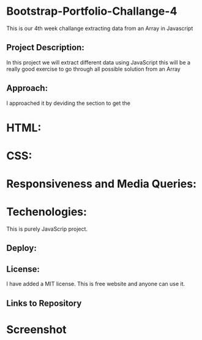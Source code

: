# Bootstrap-Portfolio-Challange-4
This is our 4th week challange extracting data from an Array in Javascript


## Project Description:
In this project we will extract different data using JavaScript this will be a really good exercise to go through all possible solution from an Array


## Approach:
I approached it by deviding the section to get the 


# HTML:



# CSS:


# Responsiveness and Media Queries:


# Techenologies:
This is purely JavaScrip project.


## Deploy:



## License:
I have added a MIT license. This is free website and anyone can use it.


## Links to Repository



# Screenshot

